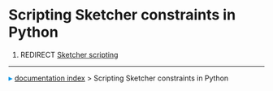 # Scripting Sketcher constraints in Python
1.  REDIRECT [Sketcher scripting](Sketcher_scripting.md)



---
![](images/Right_arrow.png) [documentation index](../README.md) > Scripting Sketcher constraints in Python
